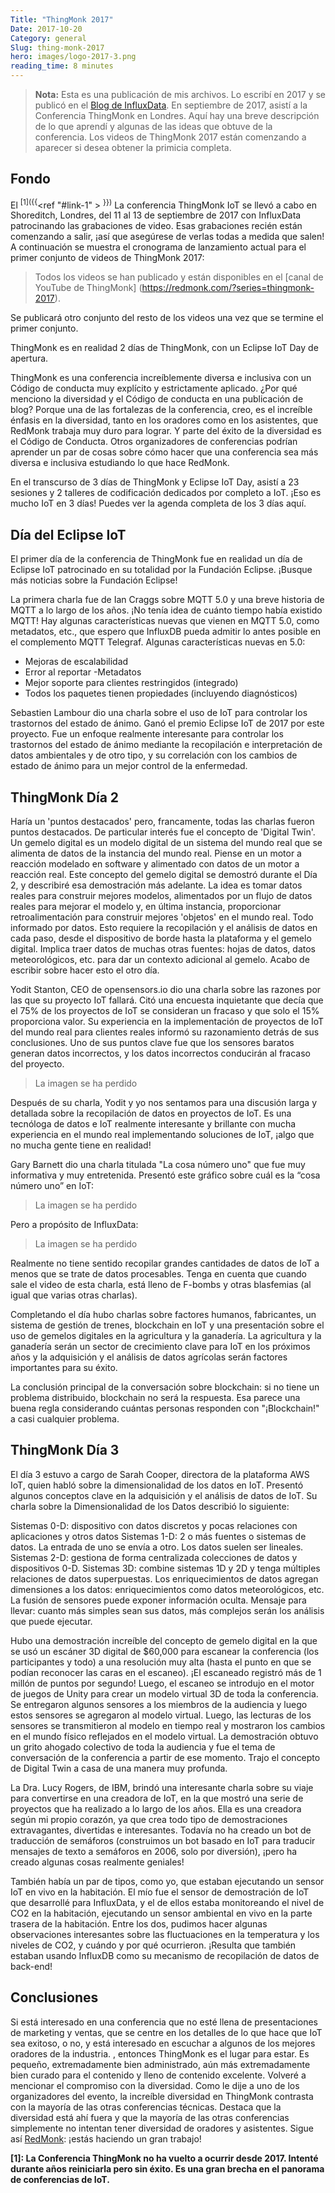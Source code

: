 ```yaml
---
Title: "ThingMonk 2017"
Date: 2017-10-20
Category: general
Slug: thing-monk-2017
hero: images/logo-2017-3.png
reading_time: 8 minutes
---
```


> **Nota:** Esta es una publicación de mis archivos. Lo escribí en 2017 y se publicó en el [Blog de InfluxData](https://www.influxdata.com/blog/thingmonk-iot-insights/).
En septiembre de 2017, asistí a la Conferencia ThingMonk en Londres. Aquí hay una breve descripción de lo que aprendí y algunas de las ideas que obtuve de la conferencia. Los videos de ThingMonk 2017 están comenzando a aparecer si desea obtener la primicia completa.

## Fondo

El <sup>[1]({{</sup><ref "#link-1" > <sup>}})</sup> La conferencia ThingMonk IoT se llevó a cabo en Shoreditch, Londres, del 11 al 13 de septiembre de 2017 con InfluxData patrocinando las grabaciones de video. Esas grabaciones recién están comenzando a salir, ¡así que asegúrese de verlas todas a medida que salen! A continuación se muestra el cronograma de lanzamiento actual para el primer conjunto de videos de ThingMonk 2017:

> Todos los videos se han publicado y están disponibles en el [canal de YouTube de ThingMonk] (https://redmonk.com/?series=thingmonk-2017).

Se publicará otro conjunto del resto de los videos una vez que se termine el primer conjunto.

ThingMonk es en realidad 2 días de ThingMonk, con un Eclipse IoT Day de apertura.

ThingMonk es una conferencia increíblemente diversa e inclusiva con un Código de conducta muy explícito y estrictamente aplicado. ¿Por qué menciono la diversidad y el Código de conducta en una publicación de blog? Porque una de las fortalezas de la conferencia, creo, es el increíble énfasis en la diversidad, tanto en los oradores como en los asistentes, que RedMonk trabaja muy duro para lograr. Y parte del éxito de la diversidad es el Código de Conducta. Otros organizadores de conferencias podrían aprender un par de cosas sobre cómo hacer que una conferencia sea más diversa e inclusiva estudiando lo que hace RedMonk.

En el transcurso de 3 días de ThingMonk y Eclipse IoT Day, asistí a 23 sesiones y 2 talleres de codificación dedicados por completo a IoT. ¡Eso es mucho IoT en 3 días! Puedes ver la agenda completa de los 3 días aquí.

## Día del Eclipse IoT

El primer día de la conferencia de ThingMonk fue en realidad un día de Eclipse IoT patrocinado en su totalidad por la Fundación Eclipse. ¡Busque más noticias sobre la Fundación Eclipse!

La primera charla fue de Ian Craggs sobre MQTT 5.0 y una breve historia de MQTT a lo largo de los años. ¡No tenía idea de cuánto tiempo había existido MQTT! Hay algunas características nuevas que vienen en MQTT 5.0, como metadatos, etc., que espero que InfluxDB pueda admitir lo antes posible en el complemento MQTT Telegraf. Algunas características nuevas en 5.0:

- Mejoras de escalabilidad
- Error al reportar
-Metadatos
- Mejor soporte para clientes restringidos (integrado)
- Todos los paquetes tienen propiedades (incluyendo diagnósticos)

Sebastien Lambour dio una charla sobre el uso de IoT para controlar los trastornos del estado de ánimo. Ganó el premio Eclipse IoT de 2017 por este proyecto. Fue un enfoque realmente interesante para controlar los trastornos del estado de ánimo mediante la recopilación e interpretación de datos ambientales y de otro tipo, y su correlación con los cambios de estado de ánimo para un mejor control de la enfermedad.

## ThingMonk Día 2

Haría un 'puntos destacados' pero, francamente, todas las charlas fueron puntos destacados. De particular interés fue el concepto de 'Digital Twin'. Un gemelo digital es un modelo digital de un sistema del mundo real que se alimenta de datos de la instancia del mundo real. Piense en un motor a reacción modelado en software y alimentado con datos de un motor a reacción real. Este concepto del gemelo digital se demostró durante el Día 2, y describiré esa demostración más adelante. La idea es tomar datos reales para construir mejores modelos, alimentados por un flujo de datos reales para mejorar el modelo y, en última instancia, proporcionar retroalimentación para construir mejores 'objetos' en el mundo real. Todo informado por datos. Esto requiere la recopilación y el análisis de datos en cada paso, desde el dispositivo de borde hasta la plataforma y el gemelo digital. Implica traer datos de muchas otras fuentes: hojas de datos, datos meteorológicos, etc. para dar un contexto adicional al gemelo. Acabo de escribir sobre hacer esto el otro día.

Yodit Stanton, CEO de opensensors.io dio una charla sobre las razones por las que su proyecto IoT fallará. Citó una encuesta inquietante que decía que el 75% de los proyectos de IoT se consideran un fracaso y que solo el 15% proporciona valor. Su experiencia en la implementación de proyectos de IoT del mundo real para clientes reales informó su razonamiento detrás de sus conclusiones. Uno de sus puntos clave fue que los sensores baratos generan datos incorrectos, y los datos incorrectos conducirán al fracaso del proyecto.

> La imagen se ha perdido

Después de su charla, Yodit y yo nos sentamos para una discusión larga y detallada sobre la recopilación de datos en proyectos de IoT. Es una tecnóloga de datos e IoT realmente interesante y brillante con mucha experiencia en el mundo real implementando soluciones de IoT, ¡algo que no mucha gente tiene en realidad!

Gary Barnett dio una charla titulada "La cosa número uno" que fue muy informativa y muy entretenida. Presentó este gráfico sobre cuál es la “cosa número uno” en IoT:

> La imagen se ha perdido

Pero a propósito de InfluxData:

> La imagen se ha perdido

Realmente no tiene sentido recopilar grandes cantidades de datos de IoT a menos que se trate de datos procesables. Tenga en cuenta que cuando sale el video de esta charla, está lleno de F-bombs y otras blasfemias (al igual que varias otras charlas).

Completando el día hubo charlas sobre factores humanos, fabricantes, un sistema de gestión de trenes, blockchain en IoT y una presentación sobre el uso de gemelos digitales en la agricultura y la ganadería. La agricultura y la ganadería serán un sector de crecimiento clave para IoT en los próximos años y la adquisición y el análisis de datos agrícolas serán factores importantes para su éxito.

La conclusión principal de la conversación sobre blockchain: si no tiene un problema distribuido, blockchain no será la respuesta. Esa parece una buena regla considerando cuántas personas responden con "¡Blockchain!" a casi cualquier problema.

## ThingMonk Día 3

El día 3 estuvo a cargo de Sarah Cooper, directora de la plataforma AWS IoT, quien habló sobre la dimensionalidad de los datos en IoT. Presentó algunos conceptos clave en la adquisición y el análisis de datos de IoT. Su charla sobre la Dimensionalidad de los Datos describió lo siguiente:

Sistemas 0-D: dispositivo con datos discretos y pocas relaciones con aplicaciones y otros datos
Sistemas 1-D: 2 o más fuentes o sistemas de datos. La entrada de uno se envía a otro. Los datos suelen ser lineales.
Sistemas 2-D: gestiona de forma centralizada colecciones de datos y dispositivos 0-D.
Sistemas 3D: combine sistemas 1D y 2D y tenga múltiples relaciones de datos superpuestas.
Los enriquecimientos de datos agregan dimensiones a los datos: enriquecimientos como datos meteorológicos, etc. La fusión de sensores puede exponer información oculta.
Mensaje para llevar: cuanto más simples sean sus datos, más complejos serán los análisis que puede ejecutar.

Hubo una demostración increíble del concepto de gemelo digital en la que se usó un escáner 3D digital de $60,000 para escanear la conferencia (los participantes y todo) a una resolución muy alta (hasta el punto en que se podían reconocer las caras en el escaneo). ¡El escaneado registró más de 1 millón de puntos por segundo! Luego, el escaneo se introdujo en el motor de juegos de Unity para crear un modelo virtual 3D de toda la conferencia. Se entregaron algunos sensores a los miembros de la audiencia y luego estos sensores se agregaron al modelo virtual. Luego, las lecturas de los sensores se transmitieron al modelo en tiempo real y mostraron los cambios en el mundo físico reflejados en el modelo virtual. La demostración obtuvo un grito ahogado colectivo de toda la audiencia y fue el tema de conversación de la conferencia a partir de ese momento. Trajo el concepto de Digital Twin a casa de una manera muy profunda.

La Dra. Lucy Rogers, de IBM, brindó una interesante charla sobre su viaje para convertirse en una creadora de IoT, en la que mostró una serie de proyectos que ha realizado a lo largo de los años. Ella es una creadora según mi propio corazón, ya que crea todo tipo de demostraciones extravagantes, divertidas e interesantes. Todavía no ha creado un bot de traducción de semáforos (construimos un bot basado en IoT para traducir mensajes de texto a semáforos en 2006, solo por diversión), ¡pero ha creado algunas cosas realmente geniales!

También había un par de tipos, como yo, que estaban ejecutando un sensor IoT en vivo en la habitación. El mío fue el sensor de demostración de IoT que desarrollé para InfluxData, y el de ellos estaba monitoreando el nivel de CO2 en la habitación, ejecutando un sensor ambiental en vivo en la parte trasera de la habitación. Entre los dos, pudimos hacer algunas observaciones interesantes sobre las fluctuaciones en la temperatura y los niveles de CO2, y cuándo y por qué ocurrieron. ¡Resulta que también estaban usando InfluxDB como su mecanismo de recopilación de datos de back-end!

## Conclusiones

Si está interesado en una conferencia que no esté llena de presentaciones de marketing y ventas, que se centre en los detalles de lo que hace que IoT sea exitoso, o no, y está interesado en escuchar a algunos de los mejores oradores de la industria. , entonces ThingMonk es el lugar para estar. Es pequeño, extremadamente bien administrado, aún más extremadamente bien curado para el contenido y lleno de contenido excelente. Volveré a mencionar el compromiso con la diversidad. Como le dije a uno de los organizadores del evento, la increíble diversidad en ThingMonk contrasta con la mayoría de las otras conferencias técnicas. Destaca que la diversidad está ahí fuera y que la mayoría de las otras conferencias simplemente no intentan tener diversidad de oradores y asistentes. Sigue así [RedMonk](https://redmonk.com): ¡estás haciendo un gran trabajo!

**<a name="link-1"></a> [1]: La Conferencia ThingMonk no ha vuelto a ocurrir desde 2017. Intenté durante años reiniciarla pero sin éxito. Es una gran brecha en el panorama de conferencias de IoT.**
